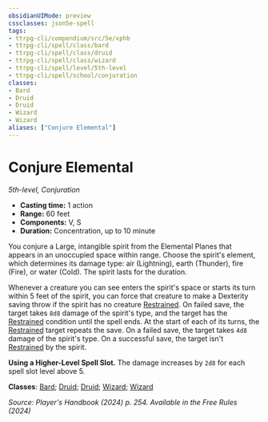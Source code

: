 ```yaml
---
obsidianUIMode: preview
cssclasses: json5e-spell
tags:
- ttrpg-cli/compendium/src/5e/xphb
- ttrpg-cli/spell/class/bard
- ttrpg-cli/spell/class/druid
- ttrpg-cli/spell/class/wizard
- ttrpg-cli/spell/level/5th-level
- ttrpg-cli/spell/school/conjuration
classes:
- Bard
- Druid
- Druid
- Wizard
- Wizard
aliases: ["Conjure Elemental"]
---
```

# Conjure Elemental
*5th-level, Conjuration*  


- **Casting time:** 1 action
- **Range:** 60 feet
- **Components:** V, S
- **Duration:** Concentration, up to 10 minute

You conjure a Large, intangible spirit from the Elemental Planes that appears in an unoccupied space within range. Choose the spirit's element, which determines its damage type: air (Lightning), earth (Thunder), fire (Fire), or water (Cold). The spirit lasts for the duration.

Whenever a creature you can see enters the spirit's space or starts its turn within 5 feet of the spirit, you can force that creature to make a Dexterity saving throw if the spirit has no creature [Restrained](Mechanics/rules/conditions.md#Restrained). On failed save, the target takes `8d8` damage of the spirit's type, and the target has the [Restrained](Mechanics/rules/conditions.md#Restrained) condition until the spell ends. At the start of each of its turns, the [Restrained](Mechanics/rules/conditions.md#Restrained) target repeats the save. On a failed save, the target takes `4d8` damage of the spirit's type. On a successful save, the target isn't [Restrained](Mechanics/rules/conditions.md#Restrained) by the spirit.

**Using a Higher-Level Spell Slot.** The damage increases by `2d8` for each spell slot level above 5.

**Classes**: [Bard](list-spells-classes-bard); [Druid](list-spells-classes-druid); [Druid](list-spells-classes-druid); [Wizard](list-spells-classes-wizard); [Wizard](list-spells-classes-wizard)

*Source: Player's Handbook (2024) p. 254. Available in the Free Rules (2024)*